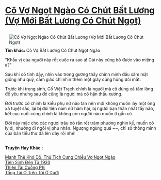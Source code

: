 <a href="https://utruyen.com/co-vo-ngot-ngao-co-chut-bat-luong-vo-moi-bat-luong-co-chut-ngot/17473/" title="Cô Vợ Ngọt Ngào Có Chút Bất Lương (Vợ Mới Bất Lương Có Chút Ngọt)"><h1>Cô Vợ Ngọt Ngào Có Chút Bất Lương (Vợ Mới Bất Lương Có Chút Ngọt)</h1></a><div style="display:table"><img align="right" style="float: left; padding: 10px;" src="https://utruyen.com/images/story/200x260/co-vo-ngot-ngao-co-chut-bat-luong-vo-moi-bat-luong-co-chut-ngot.jpg" alt="Cô Vợ Ngọt Ngào Có Chút Bất Lương (Vợ Mới Bất Lương Có Chút Ngọt)"><b>Tên khác: </b>Cô Vợ Bất Lương Có Chút Ngọt Ngào<p></p>"Khẩu vị của người này rốt cuộc ra sao a! Cái này cũng bỏ được vào miệng à?"<p></p>Sau khi cô tỉnh dậy, nhìn vào trong gương thấy chính mình đầu xăm mặt giống như quỷ, cảm giác chỉ nhìn thêm một giây cũng hỏng đôi mắt.<p></p>Trước khi trọng sinh, Cố Việt Trạch chính là người mà cô dùng cả tấm lòng để yêu nhưng sau đó cũng là người mà cô hận thấu xương.<p></p>Đời trước cô chính là kiểu phụ nữ não tàn nên mới không muốn lây một ông xã tuyệt sắc, lại bị đôi tiện nam nữ hãm hại, bị người bạn thân nhất tẩy não, kết cục cuối cùng chính là không còn người nào muốn ở gần cô.<p></p>Đời này mặc cho các ngươi trâu bò rắn rết trăm phương nghìn kế, muốn cô ly dị, nhường đi ngôi vị phu nhân. Ngượng ngùng quá ~~, chỉ số thông minh của bản tiểu thư đã lên dây rồi nhé!</div><p><br><b>Truyện Hay Khác :</b></p><a href="https://utruyen.com/manh-the-kho-do-thu-tich-cung-chieu-vo-ngot-ngao/17242/" alt="Manh Thê Khó Dỗ, Thủ Tịch Cưng Chiều Vợ Ngọt Ngào">Manh Thê Khó Dỗ, Thủ Tịch Cưng Chiều Vợ Ngọt Ngào</a><br/><a href="https://github.com/quanluxury/dammy/tree/master/truyenhay/24867/" alt="Tiên Sinh Đến Từ 1930">Tiên Sinh Đến Từ 1930</a><br/><a href="https://github.com/quanluxury/truyenhot/tree/master/truyenhay/16123/" alt="Thiên Tài Cuồng Phi">Thiên Tài Cuồng Phi</a><br/><a href="https://truyenhot2019.blogspot.com/2019/12/tong-tai-o-tren-toi-o-duoi.html" alt="Tổng Tài Ở Trên Tôi Ở Dưới">Tổng Tài Ở Trên Tôi Ở Dưới</a><br/>